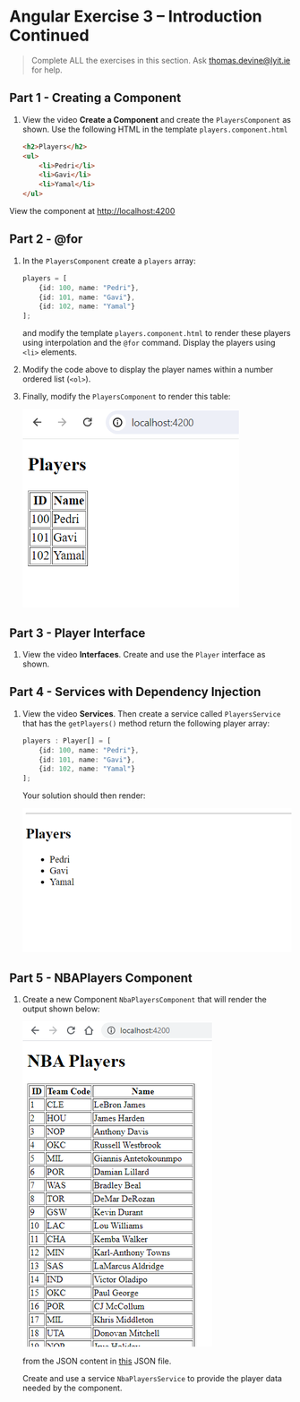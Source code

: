 # Angular Exercise 3 – Introduction Continued

> Complete ALL the exercises in this section. Ask thomas.devine@lyit.ie for help.

<!-- ## Contents -->


## Part 1 - Creating a Component 

1.  View the video **Create a Component** and create the `PlayersComponent` as shown.  Use the following HTML in the template `players.component.html`

    ```html
    <h2>Players</h2>
    <ul>
        <li>Pedri</li>
        <li>Gavi</li>
        <li>Yamal</li>
    </ul>
    ```

View the component at [http://localhost:4200](http://localhost:4200)



## Part 2 - @for 

1.  In the `PlayersComponent` create a `players` array:

    ```typescript
    players = [
        {id: 100, name: "Pedri"}, 
        {id: 101, name: "Gavi"}, 
        {id: 102, name: "Yamal"}  
    ];

    ```

    and modify the template `players.component.html` to render these players using interpolation and the `@for` command.  Display the players using `<li>` elements.

1.  Modify the code above to display the player names within a number ordered list (`<ol>`).

1.  Finally, modify the `PlayersComponent` to render this table:

    ![playersJSON1.png](images/playersJSON2.png)


## Part 3 - Player Interface

1.  View the video **Interfaces**.  Create and use the `Player` interface as shown. 


## Part 4 - Services with Dependency Injection

1.  View the video **Services**. Then create a service called `PlayersService` that has the `getPlayers()` method return the following player array:
    
    ```typescript
    players : Player[] = [
        {id: 100, name: "Pedri"}, 
        {id: 101, name: "Gavi"}, 
        {id: 102, name: "Yamal"}  
    ];

    ```

    Your solution should then render:

    ![Players.png](images/Players.png)
    

## Part 5 - NBAPlayers Component 

1.  Create a new Component `NbaPlayersComponent` that will render the output shown below:

    ![nbaPlayers.png](images/nbaPlayers.png)

    from the JSON content in [this](assets/NBAPlayers.json) JSON file.

    Create and use a service `NbaPlayersService` to provide the player data needed by the component.

    
